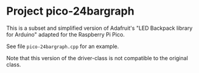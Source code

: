 Project pico-24bargraph
=======================

This is a subset and simplified version of Adafruit's
"LED Backpack library for Arduino" adapted for the
Raspberry Pi Pico.

See file `pico-24bargraph.cpp` for an example.

Note that this version of the driver-class is not compatible to the original
class.

